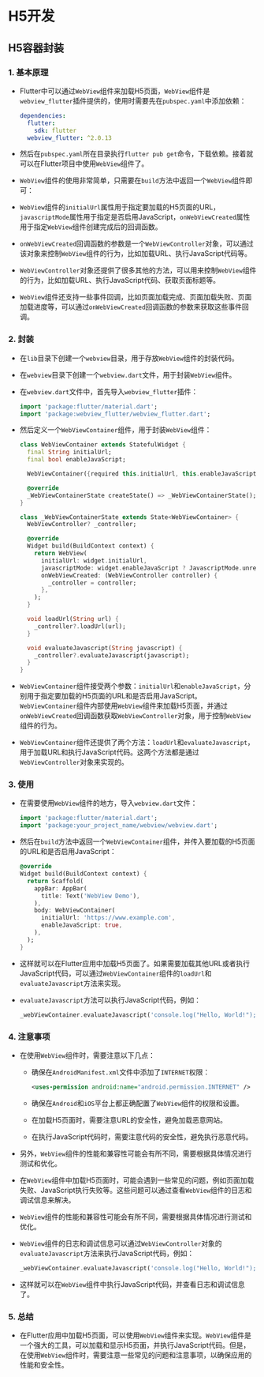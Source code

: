 # H5开发

## H5容器封装

### 1. 基本原理

- Flutter中可以通过`WebView`组件来加载H5页面，`WebView`组件是`webview_flutter`插件提供的，使用时需要先在`pubspec.yaml`中添加依赖：

  ```yaml
  dependencies:
    flutter:
      sdk: flutter
    webview_flutter: ^2.0.13
  ```

- 然后在`pubspec.yaml`所在目录执行`flutter pub get`命令，下载依赖。接着就可以在Flutter项目中使用`WebView`组件了。
- `WebView`组件的使用非常简单，只需要在`build`方法中返回一个`WebView`组件即可：
- `WebView`组件的`initialUrl`属性用于指定要加载的H5页面的URL，`javascriptMode`属性用于指定是否启用JavaScript，`onWebViewCreated`属性用于指定`WebView`组件创建完成后的回调函数。
- `onWebViewCreated`回调函数的参数是一个`WebViewController`对象，可以通过该对象来控制`WebView`组件的行为，比如加载URL、执行JavaScript代码等。
- `WebViewController`对象还提供了很多其他的方法，可以用来控制`WebView`组件的行为，比如加载URL、执行JavaScript代码、获取页面标题等。
- `WebView`组件还支持一些事件回调，比如页面加载完成、页面加载失败、页面加载进度等，可以通过`onWebViewCreated`回调函数的参数来获取这些事件回调。

### 2. 封装

- 在`lib`目录下创建一个`webview`目录，用于存放`WebView`组件的封装代码。
- 在`webview`目录下创建一个`webview.dart`文件，用于封装`WebView`组件。
- 在`webview.dart`文件中，首先导入`webview_flutter`插件：

  ```dart
  import 'package:flutter/material.dart';
  import 'package:webview_flutter/webview_flutter.dart';
  ```

- 然后定义一个`WebViewContainer`组件，用于封装`WebView`组件：

  ```dart
  class WebViewContainer extends StatefulWidget {
    final String initialUrl;
    final bool enableJavaScript;

    WebViewContainer({required this.initialUrl, this.enableJavaScript = false});

    @override
    _WebViewContainerState createState() => _WebViewContainerState();
  }

  class _WebViewContainerState extends State<WebViewContainer> {
    WebViewController? _controller;

    @override
    Widget build(BuildContext context) {
      return WebView(
        initialUrl: widget.initialUrl,
        javascriptMode: widget.enableJavaScript ? JavascriptMode.unrestricted : JavascriptMode.disabled,
        onWebViewCreated: (WebViewController controller) {
          _controller = controller;
        },
      );
    }

    void loadUrl(String url) {
      _controller?.loadUrl(url);
    }

    void evaluateJavascript(String javascript) {
      _controller?.evaluateJavascript(javascript);
    }
  }
  ```

- `WebViewContainer`组件接受两个参数：`initialUrl`和`enableJavaScript`，分别用于指定要加载的H5页面的URL和是否启用JavaScript。`WebViewContainer`组件内部使用`WebView`组件来加载H5页面，并通过`onWebViewCreated`回调函数获取`WebViewController`对象，用于控制`WebView`组件的行为。

- `WebViewContainer`组件还提供了两个方法：`loadUrl`和`evaluateJavascript`，用于加载URL和执行JavaScript代码。这两个方法都是通过`WebViewController`对象来实现的。

### 3. 使用

- 在需要使用`WebView`组件的地方，导入`webview.dart`文件：

  ```dart
  import 'package:flutter/material.dart';
  import 'package:your_project_name/webview/webview.dart';
  ```

- 然后在`build`方法中返回一个`WebViewContainer`组件，并传入要加载的H5页面的URL和是否启用JavaScript：

  ```dart
  @override
  Widget build(BuildContext context) {
    return Scaffold(
      appBar: AppBar(
        title: Text('WebView Demo'),
      ),
      body: WebViewContainer(
        initialUrl: 'https://www.example.com',
        enableJavaScript: true,
      ),
    );
  }
  ```

- 这样就可以在Flutter应用中加载H5页面了。如果需要加载其他URL或者执行JavaScript代码，可以通过`WebViewContainer`组件的`loadUrl`和`evaluateJavascript`方法来实现。
- `evaluateJavascript`方法可以执行JavaScript代码，例如：

  ```dart
  _webViewContainer.evaluateJavascript('console.log("Hello, World!");');
  ```

### 4. 注意事项

- 在使用`WebView`组件时，需要注意以下几点：
  - 确保在`AndroidManifest.xml`文件中添加了`INTERNET`权限：

    ```xml
    <uses-permission android:name="android.permission.INTERNET" />
    ```

  - 确保在`Android`和`iOS`平台上都正确配置了`WebView`组件的权限和设置。

  - 在加载H5页面时，需要注意URL的安全性，避免加载恶意网站。

  - 在执行JavaScript代码时，需要注意代码的安全性，避免执行恶意代码。
  
- 另外，`WebView`组件的性能和兼容性可能会有所不同，需要根据具体情况进行测试和优化。
- 在`WebView`组件中加载H5页面时，可能会遇到一些常见的问题，例如页面加载失败、JavaScript执行失败等。这些问题可以通过查看`WebView`组件的日志和调试信息来解决。
- `WebView`组件的性能和兼容性可能会有所不同，需要根据具体情况进行测试和优化。
- `WebView`组件的日志和调试信息可以通过`WebViewController`对象的`evaluateJavascript`方法来执行JavaScript代码，例如：

  ```dart
  _webViewContainer.evaluateJavascript('console.log("Hello, World!");');
  ```

- 这样就可以在`WebView`组件中执行JavaScript代码，并查看日志和调试信息了。

### 5. 总结

- 在Flutter应用中加载H5页面，可以使用`WebView`组件来实现。`WebView`组件是一个强大的工具，可以加载和显示H5页面，并执行JavaScript代码。但是，在使用`WebView`组件时，需要注意一些常见的问题和注意事项，以确保应用的性能和安全性。
